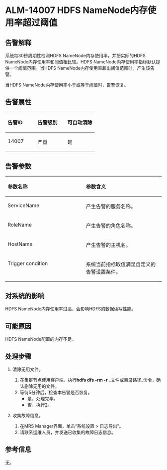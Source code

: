 # ALM-14007 HDFS NameNode内存使用率超过阈值<a name="ZH-CN_TOPIC_0174499352"></a>

## 告警解释<a name="zh-cn_topic_0093195052_zh-cn_topic_0035998726_section439002"></a>

系统每30秒周期性检测HDFS NameNode内存使用率，并把实际的HDFS NameNode内存使用率和阈值相比较。HDFS NameNode内存使用率指标默认提供一个阈值范围。当HDFS NameNode内存使用率超出阈值范围时，产生该告警。

当HDFS NameNode内存使用率小于或等于阈值时，告警恢复。

## 告警属性<a name="zh-cn_topic_0093195052_zh-cn_topic_0035998726_section3951024"></a>

<a name="zh-cn_topic_0093195052_zh-cn_topic_0035998726_table40578897"></a>
<table><thead align="left"><tr id="zh-cn_topic_0093195052_zh-cn_topic_0035998726_row57539933"><th class="cellrowborder" valign="top" width="33.33333333333333%" id="mcps1.1.4.1.1"><p id="zh-cn_topic_0093195052_zh-cn_topic_0035998726_p30222983"><a name="zh-cn_topic_0093195052_zh-cn_topic_0035998726_p30222983"></a><a name="zh-cn_topic_0093195052_zh-cn_topic_0035998726_p30222983"></a>告警ID</p>
</th>
<th class="cellrowborder" valign="top" width="33.33333333333333%" id="mcps1.1.4.1.2"><p id="zh-cn_topic_0093195052_zh-cn_topic_0035998726_p32142578"><a name="zh-cn_topic_0093195052_zh-cn_topic_0035998726_p32142578"></a><a name="zh-cn_topic_0093195052_zh-cn_topic_0035998726_p32142578"></a>告警级别</p>
</th>
<th class="cellrowborder" valign="top" width="33.33333333333333%" id="mcps1.1.4.1.3"><p id="zh-cn_topic_0093195052_zh-cn_topic_0035998726_p53412038"><a name="zh-cn_topic_0093195052_zh-cn_topic_0035998726_p53412038"></a><a name="zh-cn_topic_0093195052_zh-cn_topic_0035998726_p53412038"></a>可自动清除</p>
</th>
</tr>
</thead>
<tbody><tr id="zh-cn_topic_0093195052_zh-cn_topic_0035998726_row31407785"><td class="cellrowborder" valign="top" width="33.33333333333333%" headers="mcps1.1.4.1.1 "><p id="zh-cn_topic_0093195052_zh-cn_topic_0035998726_p61002694"><a name="zh-cn_topic_0093195052_zh-cn_topic_0035998726_p61002694"></a><a name="zh-cn_topic_0093195052_zh-cn_topic_0035998726_p61002694"></a>14007</p>
</td>
<td class="cellrowborder" valign="top" width="33.33333333333333%" headers="mcps1.1.4.1.2 "><p id="zh-cn_topic_0093195052_zh-cn_topic_0035998726_p42271171"><a name="zh-cn_topic_0093195052_zh-cn_topic_0035998726_p42271171"></a><a name="zh-cn_topic_0093195052_zh-cn_topic_0035998726_p42271171"></a>严重</p>
</td>
<td class="cellrowborder" valign="top" width="33.33333333333333%" headers="mcps1.1.4.1.3 "><p id="zh-cn_topic_0093195052_zh-cn_topic_0035998726_p1412808"><a name="zh-cn_topic_0093195052_zh-cn_topic_0035998726_p1412808"></a><a name="zh-cn_topic_0093195052_zh-cn_topic_0035998726_p1412808"></a>是</p>
</td>
</tr>
</tbody>
</table>

## 告警参数<a name="zh-cn_topic_0093195052_zh-cn_topic_0035998726_section35559222"></a>

<a name="zh-cn_topic_0093195052_zh-cn_topic_0035998726_table47328638"></a>
<table><thead align="left"><tr id="zh-cn_topic_0093195052_zh-cn_topic_0035998726_row27247099"><th class="cellrowborder" valign="top" width="50%" id="mcps1.1.3.1.1"><p id="zh-cn_topic_0093195052_zh-cn_topic_0035998726_p59531373"><a name="zh-cn_topic_0093195052_zh-cn_topic_0035998726_p59531373"></a><a name="zh-cn_topic_0093195052_zh-cn_topic_0035998726_p59531373"></a>参数名称</p>
</th>
<th class="cellrowborder" valign="top" width="50%" id="mcps1.1.3.1.2"><p id="zh-cn_topic_0093195052_zh-cn_topic_0035998726_p57311924"><a name="zh-cn_topic_0093195052_zh-cn_topic_0035998726_p57311924"></a><a name="zh-cn_topic_0093195052_zh-cn_topic_0035998726_p57311924"></a>参数含义</p>
</th>
</tr>
</thead>
<tbody><tr id="zh-cn_topic_0093195052_zh-cn_topic_0035998726_row11754296"><td class="cellrowborder" valign="top" width="50%" headers="mcps1.1.3.1.1 "><p id="zh-cn_topic_0093195052_zh-cn_topic_0035998726_p12573920"><a name="zh-cn_topic_0093195052_zh-cn_topic_0035998726_p12573920"></a><a name="zh-cn_topic_0093195052_zh-cn_topic_0035998726_p12573920"></a>ServiceName</p>
</td>
<td class="cellrowborder" valign="top" width="50%" headers="mcps1.1.3.1.2 "><p id="zh-cn_topic_0093195052_zh-cn_topic_0035998726_p11854613"><a name="zh-cn_topic_0093195052_zh-cn_topic_0035998726_p11854613"></a><a name="zh-cn_topic_0093195052_zh-cn_topic_0035998726_p11854613"></a>产生告警的服务名称。</p>
</td>
</tr>
<tr id="zh-cn_topic_0093195052_zh-cn_topic_0035998726_row39582655"><td class="cellrowborder" valign="top" width="50%" headers="mcps1.1.3.1.1 "><p id="zh-cn_topic_0093195052_zh-cn_topic_0035998726_p52078514"><a name="zh-cn_topic_0093195052_zh-cn_topic_0035998726_p52078514"></a><a name="zh-cn_topic_0093195052_zh-cn_topic_0035998726_p52078514"></a>RoleName</p>
</td>
<td class="cellrowborder" valign="top" width="50%" headers="mcps1.1.3.1.2 "><p id="zh-cn_topic_0093195052_zh-cn_topic_0035998726_p57610085"><a name="zh-cn_topic_0093195052_zh-cn_topic_0035998726_p57610085"></a><a name="zh-cn_topic_0093195052_zh-cn_topic_0035998726_p57610085"></a>产生告警的角色名称。</p>
</td>
</tr>
<tr id="zh-cn_topic_0093195052_zh-cn_topic_0035998726_row48728718"><td class="cellrowborder" valign="top" width="50%" headers="mcps1.1.3.1.1 "><p id="zh-cn_topic_0093195052_zh-cn_topic_0035998726_p54712068"><a name="zh-cn_topic_0093195052_zh-cn_topic_0035998726_p54712068"></a><a name="zh-cn_topic_0093195052_zh-cn_topic_0035998726_p54712068"></a>HostName</p>
</td>
<td class="cellrowborder" valign="top" width="50%" headers="mcps1.1.3.1.2 "><p id="zh-cn_topic_0093195052_zh-cn_topic_0035998726_p2492560"><a name="zh-cn_topic_0093195052_zh-cn_topic_0035998726_p2492560"></a><a name="zh-cn_topic_0093195052_zh-cn_topic_0035998726_p2492560"></a>产生告警的主机名。</p>
</td>
</tr>
<tr id="zh-cn_topic_0093195052_zh-cn_topic_0035998726_row22433040"><td class="cellrowborder" valign="top" width="50%" headers="mcps1.1.3.1.1 "><p id="zh-cn_topic_0093195052_zh-cn_topic_0035998726_p5136981"><a name="zh-cn_topic_0093195052_zh-cn_topic_0035998726_p5136981"></a><a name="zh-cn_topic_0093195052_zh-cn_topic_0035998726_p5136981"></a>Trigger condition</p>
</td>
<td class="cellrowborder" valign="top" width="50%" headers="mcps1.1.3.1.2 "><p id="zh-cn_topic_0093195052_zh-cn_topic_0035998726_p13442339"><a name="zh-cn_topic_0093195052_zh-cn_topic_0035998726_p13442339"></a><a name="zh-cn_topic_0093195052_zh-cn_topic_0035998726_p13442339"></a>系统当前指标取值满足自定义的告警设置条件。</p>
</td>
</tr>
</tbody>
</table>

## 对系统的影响<a name="zh-cn_topic_0093195052_zh-cn_topic_0035998726_section51597550"></a>

HDFS NameNode内存使用率过高，会影响HDFS的数据读写性能。

## 可能原因<a name="zh-cn_topic_0093195052_zh-cn_topic_0035998726_section61724767"></a>

HDFS NameNode配置的内存不足。

## 处理步骤<a name="zh-cn_topic_0093195052_zh-cn_topic_0035998726_section18651996"></a>

1.  清除无用文件。
    1.  在集群节点使用客户端，执行**hdfs dfs -rm -r** _文件或目录路径_命令，确认删除无用的文件。
    2.  等待5分钟后，检查本告警是否恢复。
        -   是，处理完毕。
        -   否，执行[2](#zh-cn_topic_0093195052_zh-cn_topic_0035998726_li54981951155627)。

2.  <a name="zh-cn_topic_0093195052_zh-cn_topic_0035998726_li54981951155627"></a>收集故障信息。
    1.  在MRS Manager界面，单击“系统设置 \> 日志导出”。
    2.  请联系运维人员，并发送已收集的故障日志信息。


## 参考信息<a name="zh-cn_topic_0093195052_zh-cn_topic_0035998726_section33650236"></a>

无。


